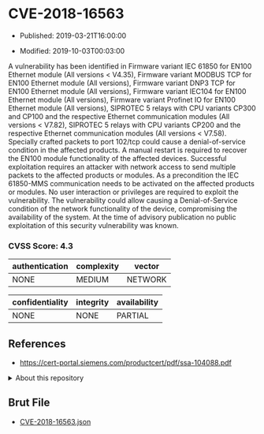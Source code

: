 # CVE-2018-16563

- Published: 2019-03-21T16:00:00

- Modified: 2019-10-03T00:03:00

A vulnerability has been identified in Firmware variant IEC 61850 for EN100 Ethernet module (All versions < V4.35), Firmware variant MODBUS TCP for EN100 Ethernet module (All versions), Firmware variant DNP3 TCP for EN100 Ethernet module (All versions), Firmware variant IEC104 for EN100 Ethernet module (All versions), Firmware variant Profinet IO for EN100 Ethernet module (All versions), SIPROTEC 5 relays with CPU variants CP300 and CP100 and the respective Ethernet communication modules (All versions < V7.82), SIPROTEC 5 relays with CPU variants CP200 and the respective Ethernet communication modules (All versions < V7.58). Specially crafted packets to port 102/tcp could cause a denial-of-service condition in the affected products. A manual restart is required to recover the EN100 module functionality of the affected devices. Successful exploitation requires an attacker with network access to send multiple packets to the affected products or modules. As a precondition the IEC 61850-MMS communication needs to be activated on the affected products or modules. No user interaction or privileges are required to exploit the vulnerability. The vulnerability could allow causing a Denial-of-Service condition of the network functionality of the device, compromising the availability of the system. At the time of advisory publication no public exploitation of this security vulnerability was known.

### CVSS Score: **4.3**

| authentication | complexity | vector |
| --- | --- | --- |
| NONE | MEDIUM | NETWORK |

| confidentiality | integrity | availability |
| --- | --- | --- |
| NONE | NONE | PARTIAL |

## References

* https://cert-portal.siemens.com/productcert/pdf/ssa-104088.pdf

<details>
<summary>About this repository</summary> 

  This repository is part of the project [Live Hack CVE](https://github.com/Live-Hack-CVE). Main website can be found [www.live-hack.org](https://www.live-hack.org) 
  
  Made by [Sn0wAlice](https://github.com/Sn0wAlice) for the people that care about security and need to have a feed of the latest CVEs. Hope you enjoy it, don't forget to star the repo and follow me on [Twitter](https://twitter.com/Sn0wAlice) and [Github](https://github.com/Sn0wAlice). And that is my [personnal website](https://www.alice-snow.me/)

  - [Home Page](https://github.com/Live-Hack-CVE)
  - [Framework](https://github.com/Live-Hack-CVE/cve-framework)
  - [CVE database](https://github.com/Live-Hack-CVE/full_database)
  - [Changelog](https://github.com/Live-Hack-CVE/Changelog)
</details>

## Brut File

* [CVE-2018-16563.json](https://raw.githubusercontent.com/Live-Hack-CVE/full_database/main/cves/2018/CVE-2018-16563.json)


